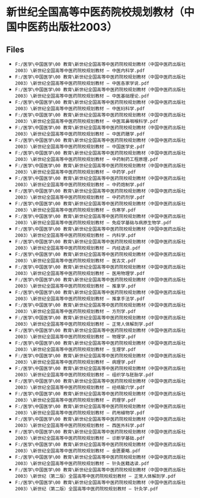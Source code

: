 # 新世纪全国高等中医药院校规划教材（中国中医药出版社2003）

## Files

- `F:/医学\中国医学\00 教育\新世纪全国高等中医药院校规划教材（中国中医药出版社2003）\新世纪全国高等中医药院校规划教材 — 中医内科学.pdf`
- `F:/医学\中国医学\00 教育\新世纪全国高等中医药院校规划教材（中国中医药出版社2003）\新世纪全国高等中医药院校规划教材 — 中医各家学说.pdf`
- `F:/医学\中国医学\00 教育\新世纪全国高等中医药院校规划教材（中国中医药出版社2003）\新世纪全国高等中医药院校规划教材 — 中医基础理论.pdf`
- `F:/医学\中国医学\00 教育\新世纪全国高等中医药院校规划教材（中国中医药出版社2003）\新世纪全国高等中医药院校规划教材 — 中医妇科学.pdf`
- `F:/医学\中国医学\00 教育\新世纪全国高等中医药院校规划教材（中国中医药出版社2003）\新世纪全国高等中医药院校规划教材 — 中医耳鼻咽喉科学.pdf`
- `F:/医学\中国医学\00 教育\新世纪全国高等中医药院校规划教材（中国中医药出版社2003）\新世纪全国高等中医药院校规划教材 — 中医药膳学.pdf`
- `F:/医学\中国医学\00 教育\新世纪全国高等中医药院校规划教材（中国中医药出版社2003）\新世纪全国高等中医药院校规划教材 — 中国医学史.pdf`
- `F:/医学\中国医学\00 教育\新世纪全国高等中医药院校规划教材（中国中医药出版社2003）\新世纪全国高等中医药院校规划教材 — 中药制药工程原理.pdf`
- `F:/医学\中国医学\00 教育\新世纪全国高等中医药院校规划教材（中国中医药出版社2003）\新世纪全国高等中医药院校规划教材 — 中药学.pdf`
- `F:/医学\中国医学\00 教育\新世纪全国高等中医药院校规划教材（中国中医药出版社2003）\新世纪全国高等中医药院校规划教材 — 中药炮制学.pdf`
- `F:/医学\中国医学\00 教育\新世纪全国高等中医药院校规划教材（中国中医药出版社2003）\新世纪全国高等中医药院校规划教材 — 中药药剂学.pdf`
- `F:/医学\中国医学\00 教育\新世纪全国高等中医药院校规划教材（中国中医药出版社2003）\新世纪全国高等中医药院校规划教材 — 伤寒学.pdf`
- `F:/医学\中国医学\00 教育\新世纪全国高等中医药院校规划教材（中国中医药出版社2003）\新世纪全国高等中医药院校规划教材 — 免疫学基础与病原生物学.pdf`
- `F:/医学\中国医学\00 教育\新世纪全国高等中医药院校规划教材（中国中医药出版社2003）\新世纪全国高等中医药院校规划教材 — 内科学.pdf`
- `F:/医学\中国医学\00 教育\新世纪全国高等中医药院校规划教材（中国中医药出版社2003）\新世纪全国高等中医药院校规划教材 — 内经选读.pdf`
- `F:/医学\中国医学\00 教育\新世纪全国高等中医药院校规划教材（中国中医药出版社2003）\新世纪全国高等中医药院校规划教材 — 医古文.pdf`
- `F:/医学\中国医学\00 教育\新世纪全国高等中医药院校规划教材（中国中医药出版社2003）\新世纪全国高等中医药院校规划教材 — 医用物理学.pdf`
- `F:/医学\中国医学\00 教育\新世纪全国高等中医药院校规划教材（中国中医药出版社2003）\新世纪全国高等中医药院校规划教材 — 推拿学.pdf`
- `F:/医学\中国医学\00 教育\新世纪全国高等中医药院校规划教材（中国中医药出版社2003）\新世纪全国高等中医药院校规划教材 — 推拿手法学.pdf`
- `F:/医学\中国医学\00 教育\新世纪全国高等中医药院校规划教材（中国中医药出版社2003）\新世纪全国高等中医药院校规划教材 — 方剂学.pdf`
- `F:/医学\中国医学\00 教育\新世纪全国高等中医药院校规划教材（中国中医药出版社2003）\新世纪全国高等中医药院校规划教材 — 正常人体解剖学.pdf`
- `F:/医学\中国医学\00 教育\新世纪全国高等中医药院校规划教材（中国中医药出版社2003）\新世纪全国高等中医药院校规划教材 — 物理学.pdf`
- `F:/医学\中国医学\00 教育\新世纪全国高等中医药院校规划教材（中国中医药出版社2003）\新世纪全国高等中医药院校规划教材 — 生理学.pdf`
- `F:/医学\中国医学\00 教育\新世纪全国高等中医药院校规划教材（中国中医药出版社2003）\新世纪全国高等中医药院校规划教材 — 病理学.pdf`
- `F:/医学\中国医学\00 教育\新世纪全国高等中医药院校规划教材（中国中医药出版社2003）\新世纪全国高等中医药院校规划教材 — 组织学与胚胎学.pdf`
- `F:/医学\中国医学\00 教育\新世纪全国高等中医药院校规划教材（中国中医药出版社2003）\新世纪全国高等中医药院校规划教材 — 经络腧穴学.pdf`
- `F:/医学\中国医学\00 教育\新世纪全国高等中医药院校规划教材（中国中医药出版社2003）\新世纪全国高等中医药院校规划教材 — 药理学.pdf`
- `F:/医学\中国医学\00 教育\新世纪全国高等中医药院校规划教材（中国中医药出版社2003）\新世纪全国高等中医药院校规划教材 — 药用植物学.pdf`
- `F:/医学\中国医学\00 教育\新世纪全国高等中医药院校规划教材（中国中医药出版社2003）\新世纪全国高等中医药院校规划教材 — 西医外科学.pdf`
- `F:/医学\中国医学\00 教育\新世纪全国高等中医药院校规划教材（中国中医药出版社2003）\新世纪全国高等中医药院校规划教材 — 诊断学基础.pdf`
- `F:/医学\中国医学\00 教育\新世纪全国高等中医药院校规划教材（中国中医药出版社2003）\新世纪全国高等中医药院校规划教材 — 金匮要略.pdf`
- `F:/医学\中国医学\00 教育\新世纪全国高等中医药院校规划教材（中国中医药出版社2003）\新世纪全国高等中医药院校规划教材 — 针灸医籍选读.pdf`
- `F:/医学\中国医学\00 教育\新世纪全国高等中医药院校规划教材（中国中医药出版社2003）\新世纪（第二版）全国高等中医药院校规划教材 — 正常人体解剖学.pdf`
- `F:/医学\中国医学\00 教育\新世纪全国高等中医药院校规划教材（中国中医药出版社2003）\新世纪（第二版）全国高等中医药院校规划教材 — 针灸学.pdf`
